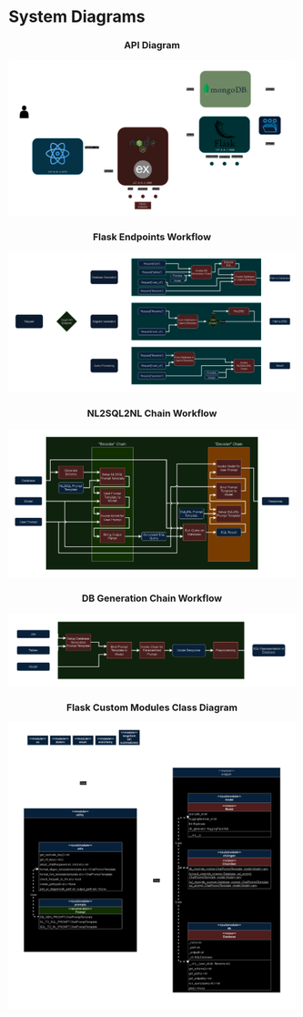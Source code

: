 # System Diagrams


<h3 align="center">API Diagram</h3>

![API diagram](nlq_api_diagram.png)

<h3 align="center">Flask Endpoints Workflow</h3>

![System Workflow](nlq_workflow_system.drawio.png)

<h3 align="center">NL2SQL2NL Chain Workflow</h3>

![NL2SQL2NL](nl2sql2nl.drawio.png)

<h3 align="center">DB Generation Chain Workflow</h3>

![DBGen](dbgen.drawio.png)

<h3 align="center">Flask Custom Modules Class Diagram</h3>

![Class Diagram](nlq_class_module.png)
